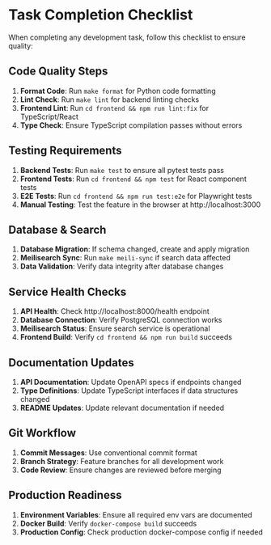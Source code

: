 # Task Completion Checklist

When completing any development task, follow this checklist to ensure quality:

## Code Quality Steps
1. **Format Code**: Run `make format` for Python code formatting
2. **Lint Check**: Run `make lint` for backend linting checks
3. **Frontend Lint**: Run `cd frontend && npm run lint:fix` for TypeScript/React
4. **Type Check**: Ensure TypeScript compilation passes without errors

## Testing Requirements
1. **Backend Tests**: Run `make test` to ensure all pytest tests pass
2. **Frontend Tests**: Run `cd frontend && npm test` for React component tests
3. **E2E Tests**: Run `cd frontend && npm run test:e2e` for Playwright tests
4. **Manual Testing**: Test the feature in the browser at http://localhost:3000

## Database & Search
1. **Database Migration**: If schema changed, create and apply migration
2. **Meilisearch Sync**: Run `make meili-sync` if search data affected
3. **Data Validation**: Verify data integrity after database changes

## Service Health Checks
1. **API Health**: Check http://localhost:8000/health endpoint
2. **Database Connection**: Verify PostgreSQL connection works
3. **Meilisearch Status**: Ensure search service is operational
4. **Frontend Build**: Verify `cd frontend && npm run build` succeeds

## Documentation Updates
1. **API Documentation**: Update OpenAPI specs if endpoints changed
2. **Type Definitions**: Update TypeScript interfaces if data structures changed
3. **README Updates**: Update relevant documentation if needed

## Git Workflow
1. **Commit Messages**: Use conventional commit format
2. **Branch Strategy**: Feature branches for all development work
3. **Code Review**: Ensure changes are reviewed before merging

## Production Readiness
1. **Environment Variables**: Ensure all required env vars are documented
2. **Docker Build**: Verify `docker-compose build` succeeds
3. **Production Config**: Check production docker-compose config if needed